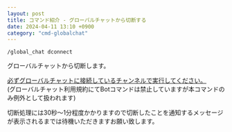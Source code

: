 ```yaml
---
layout: post
title: コマンド紹介 - グローバルチャットから切断する
date: 2024-04-11 13:10 +0900
category: "cmd-globalchat"
---
```


`/global_chat dconnect`

グローバルチャットから切断します。

<u>必ずグローバルチャットに接続しているチャンネルで実行してください。</u><br>(グローバルチャット利用規約にてBotコマンドは禁止していますが本コマンドのみ例外として扱われます)

切断処理には30秒〜1分程度かかりますので切断したことを通知するメッセージが表示されるまでは待機いただきますお願い致します。
